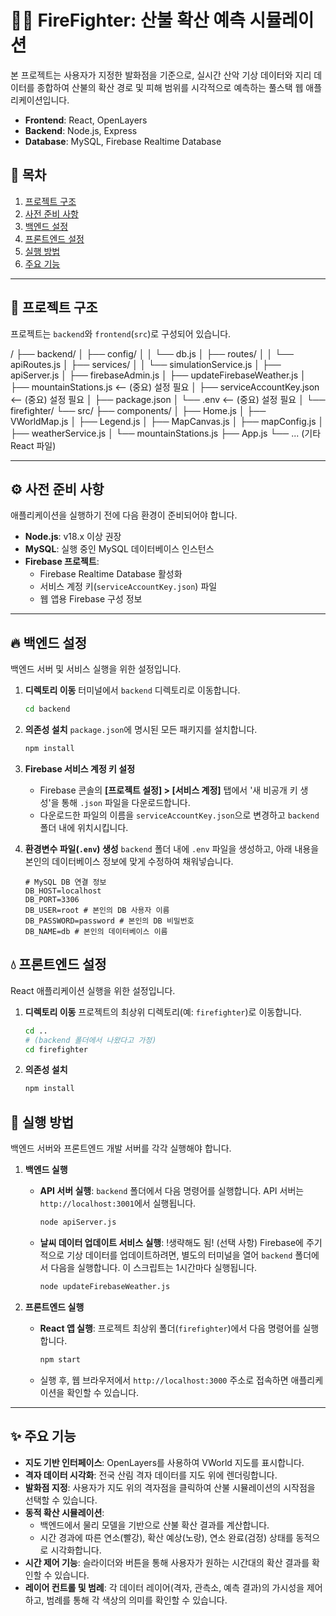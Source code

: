 # 👨‍🚒 FireFighter: 산불 확산 예측 시뮬레이션

본 프로젝트는 사용자가 지정한 발화점을 기준으로, 실시간 산악 기상 데이터와 지리 데이터를 종합하여 산불의 확산 경로 및 피해 범위를 시각적으로 예측하는 풀스택 웹 애플리케이션입니다.

- **Frontend**: React, OpenLayers
- **Backend**: Node.js, Express
- **Database**: MySQL, Firebase Realtime Database

## 📝 목차

1.  [프로젝트 구조](#-프로젝트-구조)
2.  [사전 준비 사항](#-사전-준비-사항)
3.  [백엔드 설정](#-백엔드-설정)
4.  [프론트엔드 설정](#-프론트엔드-설정)
5.  [실행 방법](#-실행-방법)
6.  [주요 기능](#-주요-기능)

---

## 📁 프로젝트 구조

프로젝트는 `backend`와 `frontend`(`src`)로 구성되어 있습니다.

/
├── backend/
│   ├── config/
│   │   └── db.js
│   ├── routes/
│   │   └── apiRoutes.js
│   ├── services/
│   │   └── simulationService.js
│   ├── apiServer.js
│   ├── firebaseAdmin.js
│   ├── updateFirebaseWeather.js
│   ├── mountainStations.js  <-- (중요) 설정 필요
│   ├── serviceAccountKey.json <-- (중요) 설정 필요
│   ├── package.json
│   └── .env                   <-- (중요) 설정 필요
│
└── firefighter/
└── src/
    ├── components/
    │   ├── Home.js
    │   ├── VWorldMap.js
    │   ├── Legend.js
    │   ├── MapCanvas.js
    │   ├── mapConfig.js
    │   ├── weatherService.js
    │   └── mountainStations.js
    ├── App.js
    └── ... (기타 React 파일)

---

## ⚙️ 사전 준비 사항

애플리케이션을 실행하기 전에 다음 환경이 준비되어야 합니다.

- **Node.js**: v18.x 이상 권장
- **MySQL**: 실행 중인 MySQL 데이터베이스 인스턴스
- **Firebase 프로젝트**:
    - Firebase Realtime Database 활성화
    - 서비스 계정 키(`serviceAccountKey.json`) 파일
    - 웹 앱용 Firebase 구성 정보

---

## 🔥 백엔드 설정

백엔드 서버 및 서비스 실행을 위한 설정입니다.

1.  **디렉토리 이동**
    터미널에서 `backend` 디렉토리로 이동합니다.
    ```bash
    cd backend
    ```

2.  **의존성 설치**
    `package.json`에 명시된 모든 패키지를 설치합니다.
    ```bash
    npm install
    ```

3.  **Firebase 서비스 계정 키 설정**
    - Firebase 콘솔의 **[프로젝트 설정] > [서비스 계정]** 탭에서 '새 비공개 키 생성'을 통해 `.json` 파일을 다운로드합니다.
    - 다운로드한 파일의 이름을 `serviceAccountKey.json`으로 변경하고 `backend` 폴더 내에 위치시킵니다.

4.  **환경변수 파일(`.env`) 생성**
    `backend` 폴더 내에 `.env` 파일을 생성하고, 아래 내용을 본인의 데이터베이스 정보에 맞게 수정하여 채워넣습니다.
    ```env
    # MySQL DB 연결 정보
    DB_HOST=localhost
    DB_PORT=3306
    DB_USER=root # 본인의 DB 사용자 이름
    DB_PASSWORD=password # 본인의 DB 비밀번호
    DB_NAME=db # 본인의 데이터베이스 이름
    ```

## 💧 프론트엔드 설정

React 애플리케이션 실행을 위한 설정입니다.

1.  **디렉토리 이동**
    프로젝트의 최상위 디렉토리(예: `firefighter`)로 이동합니다.
    ```bash
    cd ..
    # (backend 폴더에서 나왔다고 가정)
    cd firefighter
    ```

2.  **의존성 설치**
    ```bash
    npm install
    ```


## 🚀 실행 방법

백엔드 서버와 프론트엔드 개발 서버를 각각 실행해야 합니다.

1.  **백엔드 실행**
    - **API 서버 실행**: `backend` 폴더에서 다음 명령어를 실행합니다. API 서버는 `http://localhost:3001`에서 실행됩니다.
      ```bash
      node apiServer.js
      ```
    - **날씨 데이터 업데이트 서비스 실행**:  !생략해도 됨!
    (선택 사항) Firebase에 주기적으로 기상 데이터를 업데이트하려면, 별도의 터미널을 열어 `backend` 폴더에서 다음을 실행합니다. 이 스크립트는 1시간마다 실행됩니다.
      ```bash
      node updateFirebaseWeather.js
      ```

2.  **프론트엔드 실행**
    - **React 앱 실행**: 프로젝트 최상위 폴더(`firefighter`)에서 다음 명령어를 실행합니다.
      ```bash
      npm start
      ```
    - 실행 후, 웹 브라우저에서 `http://localhost:3000` 주소로 접속하면 애플리케이션을 확인할 수 있습니다.

---

## ✨ 주요 기능

- **지도 기반 인터페이스**: OpenLayers를 사용하여 VWorld 지도를 표시합니다.
- **격자 데이터 시각화**: 전국 산림 격자 데이터를 지도 위에 렌더링합니다.
- **발화점 지정**: 사용자가 지도 위의 격자점을 클릭하여 산불 시뮬레이션의 시작점을 선택할 수 있습니다.
- **동적 확산 시뮬레이션**:
    - 백엔드에서 물리 모델을 기반으로 산불 확산 결과를 계산합니다.
    - 시간 경과에 따른 연소(빨강), 확산 예상(노랑), 연소 완료(검정) 상태를 동적으로 시각화합니다.
- **시간 제어 기능**: 슬라이더와 버튼을 통해 사용자가 원하는 시간대의 확산 결과를 확인할 수 있습니다.
- **레이어 컨트롤 및 범례**: 각 데이터 레이어(격자, 관측소, 예측 결과)의 가시성을 제어하고, 범례를 통해 각 색상의 의미를 확인할 수 있습니다.
